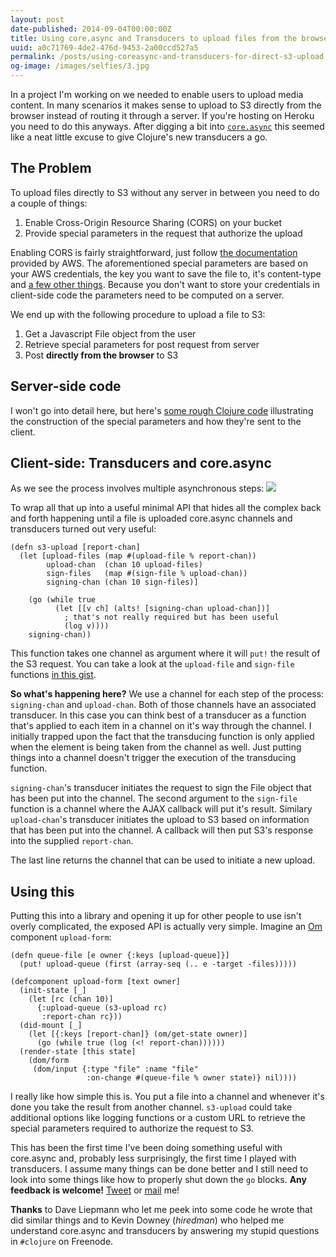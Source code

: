```yaml
---
layout: post
date-published: 2014-09-04T00:00:00Z
title: Using core.async and Transducers to upload files from the browser to S3
uuid: a0c71769-4de2-476d-9453-2a00ccd527a5
permalink: /posts/using-coreasync-and-transducers-for-direct-s3-upload.html
og-image: /images/selfies/3.jpg
---
```


In a project I'm working on we needed to enable users to upload media
content. In many scenarios it makes sense to upload to S3 directly
from the browser instead of routing it through a server. If you're
hosting on Heroku you need to do this anyways. After digging a bit
into [`core.async`](https://github.com/clojure/core.async) this seemed
like a neat little excuse to give Clojure's new transducers a go.

## The Problem

To upload files directly to S3 without any server in between you need
to do a couple of things:

1. Enable Cross-Origin Resource Sharing (CORS) on your bucket
2. Provide special parameters in the request that authorize the upload

Enabling CORS is fairly straightforward, just follow
[the documentation](http://docs.aws.amazon.com/AmazonS3/latest/dev/cors.html)
provided by AWS. The aforementioned special parameters are based on
your AWS credentials, the key you want to save the file to, it's
content-type and [a few other things](http://aws.amazon.com/articles/1434/).
Because you don't want to store your credentials in client-side code
the parameters need to be computed on a server.

We end up with the following procedure to upload a file to S3:

1. Get a Javascript File object from the user
2. Retrieve special parameters for post request from server
3. Post **directly from the browser** to S3

## Server-side code

I won't go into detail here, but here's
[some rough Clojure code](https://gist.github.com/martinklepsch/0c6b40f45a415046f0fe)
illustrating the construction of the special parameters and how
they're sent to the client.

## Client-side: Transducers and core.async

As we see the process involves multiple asynchronous steps:
![](/images/s3-direct.png)

To wrap all that up into a useful minimal API that hides all the
complex back and forth happening until a file is uploaded core.async
channels and transducers turned out very useful:

    (defn s3-upload [report-chan]
      (let [upload-files (map #(upload-file % report-chan))
            upload-chan  (chan 10 upload-files)
            sign-files   (map #(sign-file % upload-chan))
            signing-chan (chan 10 sign-files)]

        (go (while true
              (let [[v ch] (alts! [signing-chan upload-chan])]
                ; that's not really required but has been useful
                (log v))))
        signing-chan))

This function takes one channel as argument where it will `put!` the
result of the S3 request. You can take a look at the `upload-file` and
`sign-file` functions
[in this gist](https://gist.github.com/martinklepsch/96e548d9595e111d70ce).

**So what's happening here?** We use a channel for each step of the
process: `signing-chan` and `upload-chan`. Both of those channels have
an associated transducer. In this case you can think best of a
transducer as a function that's applied to each item in a channel on
it's way through the channel. I initially trapped upon the fact that
the transducing function is only applied when the element is being
taken from the channel as well. Just putting things into a channel
doesn't trigger the execution of the transducing function.

`signing-chan`'s transducer initiates the request to sign the File
object that has been put into the channel. The second argument to the
`sign-file` function is a channel where the AJAX callback will put
it's result. Similary `upload-chan`'s transducer initiates the upload
to S3 based on information that has been put into the channel. A
callback will then put S3's response into the supplied `report-chan`.

The last line returns the channel that can be used to initiate a new upload.

## Using this

Putting this into a library and opening it up for other people to use
isn't overly complicated, the exposed API is actually very simple.
Imagine an [Om](https://github.com/swannodette/om) component `upload-form`:

    (defn queue-file [e owner {:keys [upload-queue]}]
      (put! upload-queue (first (array-seq (.. e -target -files)))))

    (defcomponent upload-form [text owner]
      (init-state [_]
        (let [rc (chan 10)]
          {:upload-queue (s3-upload rc)
           :report-chan rc}))
      (did-mount [_]
        (let [{:keys [report-chan]} (om/get-state owner)]
          (go (while true (log (<! report-chan))))))
      (render-state [this state]
        (dom/form
         (dom/input {:type "file" :name "file"
                     :on-change #(queue-file % owner state)} nil))))

I really like how simple this is. You put a file into a channel and
whenever it's done you take the result from another
channel. `s3-upload` could take additional options like logging
functions or a custom URL to retrieve the special parameters required
to authorize the request to S3.

This has been the first time I've been doing something useful with
core.async and, probably less surprisingly, the first time I played
with transducers. I assume many things can be done better and I still
need to look into some things like how to properly shut down the `go`
blocks. **Any feedback is welcome!** [Tweet](https://twitter.com/martinklepsch) or
[mail](mailto://martinklepsch@googlemail.com) me!

**Thanks** to Dave Liepmann who let me peek into some code
he wrote that did similar things and to Kevin Downey (*hiredman*)
who helped me understand core.async and transducers by answering
my stupid questions in `#clojure` on Freenode.
